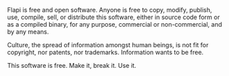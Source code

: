 Flapi is free and open software. Anyone is free to copy, modify, publish,
use, compile, sell, or distribute this software, either in source code
form or as a compiled binary, for any purpose, commercial or
non-commercial, and by any means.

Culture, the spread of information amongst human beings, is not fit for
copyright, nor patents, nor trademarks. Information wants to be free.

This software is free. Make it, break it. Use it.

